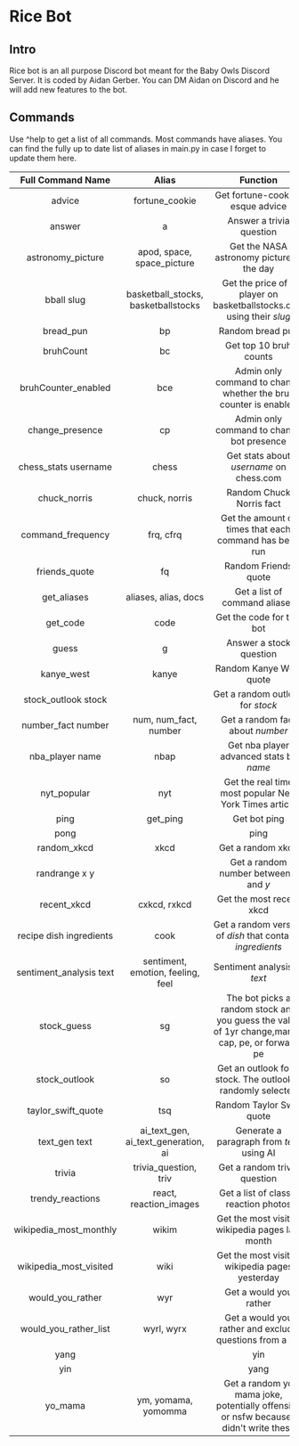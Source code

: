 # Rice Bot
## Intro
Rice bot is an all purpose Discord bot meant for the Baby Owls Discord Server. It is coded by Aidan Gerber. You can DM Aidan on Discord and he will add new features to the bot.
## Commands
Use ^help to get a list of all commands. Most commands have aliases. You can find the fully up to date list of aliases in main.py in case I forget to update them here.

| Full Command Name | Alias  | Function  |
| :-----: | :-: | :-: |
| advice | fortune_cookie | Get fortune-cookie-esque advice |
| answer | a | Answer a trivia question |
| astronomy_picture | apod, space, space_picture | Get the NASA astronomy picture of the day |
| bball slug | basketball_stocks, basketballstocks | Get the price of a player on basketballstocks.com using their *slug* |
| bread_pun | bp | Random bread pun |
| bruhCount | bc | Get top 10 bruh counts |
| bruhCounter_enabled | bce | Admin only command to change whether the bruh counter is enabled |
| change_presence | cp | Admin only command to change bot presence |
| chess_stats username | chess | Get stats about *username* on chess.com |
| chuck_norris | chuck, norris | Random Chuck Norris fact |
| command_frequency | frq, cfrq | Get the amount of times that each command has been run |
| friends_quote | fq | Random Friends quote |
| get_aliases | aliases, alias, docs | Get a list of command aliases |
| get_code | code | Get the code for this bot |
| guess | g | Answer a stock question |
| kanye_west | kanye | Random Kanye West quote |
| stock_outlook stock |  | Get a random outlook for *stock* |
| number_fact number | num, num_fact, number | Get a random fact about *number* |
| nba_player name | nbap | Get nba player advanced stats by *name* |
| nyt_popular | nyt | Get the real time most popular New York Times article |
| ping | get_ping | Get bot ping |
| pong |  | ping |
| random_xkcd | xkcd | Get a random xkcd |
| randrange x y |  | Get a random number between *x* and *y* |
| recent_xkcd | cxkcd, rxkcd | Get the most recent xkcd |
| recipe dish ingredients | cook | Get a random version of *dish* that contains *ingredients* |
| sentiment_analysis text | sentiment, emotion, feeling, feel | Sentiment analysis of *text* |
| stock_guess | sg | The bot picks a random stock and you guess the value of 1yr change,market cap, pe, or forward pe |
| stock_outlook | so | Get an outlook for a stock. The outlook is randomly selected |
| taylor_swift_quote | tsq | Random Taylor Swift quote |
| text_gen text | ai_text_gen, ai_text_generation, ai | Generate a paragraph from *text* using AI |
| trivia | trivia_question, triv | Get a random trivia question |
| trendy_reactions | react, reaction_images | Get a list of classic reaction photos |
| wikipedia_most_monthly | wikim | Get the most visited wikipedia pages last month |
| wikipedia_most_visited | wiki | Get the most visited wikipedia pages yesterday |
| would_you_rather | wyr | Get a would you rather |
| would_you_rather_list | wyrl, wyrx | Get a would you rather and exclude questions from a list  |
| yang |  | yin |
| yin |  | yang |
| yo_mama | ym, yomama, yomomma | Get a random yo mama joke, potentially offensive or nsfw because I didn't write these |
